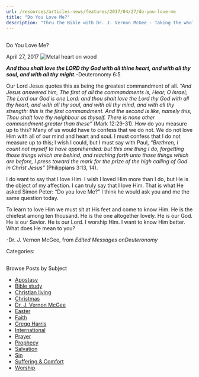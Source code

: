 ```yaml
---
url: /resources/articles-news/features/2017/04/27/do-you-love-me
title: "Do You Love Me?"
description: "Thru the Bible with Dr. J. Vernon McGee - Taking the whole Word to the whole world"
---
```







## 
 Do You Love Me?


April 27, 2017
![Metal heart on wood](https://ttb.org/images/default-source/Features-and-News/rusty-heart-grunge-wood_g15x7pf_.jpg?sfvrsn=513b1d16_0 "rusty-heart-grunge-wood_G15X7PF_")




***And thou shalt love the LORD thy God with all thine heart, and with all thy soul, and with all thy might.*** ​-Deuteronomy 6:5  

  

Our Lord Jesus quotes this as being the greatest commandment of all. *“And Jesus answered him, The first of all the commandments is, Hear, O Israel; The Lord our God is one Lord: and thou shalt love the Lord thy God with all thy heart, and with all thy soul, and with all thy mind, and with all thy strength: this is the first commandment. And the second is like, namely this, Thou shalt love thy neighbour as thyself. There is none other commandment greater than these”* (Mark 12:29-31). How do you measure up to this? Many of us would have to confess that we do not. We do not love Him with all of our mind and heart and soul. I must confess that I do not measure up to this; I wish I could, but I must say with Paul, *“Brethren, I count not myself to have apprehended: but this one thing I do, forgetting those things which are behind, and reaching forth unto those things which are before, I press toward the mark for the prize of the high calling of God in Christ Jesus”* (Philippians 3:13, 14).   

  

I do want to say that I love Him. I wish I loved Him more than I do, but He is the object of my affection. I can truly say that I love Him. That is what He asked Simon Peter: “Do you love Me?” I think he would ask you and me the same question today.    

  

To learn to love Him we must sit at His feet and come to know Him. He is the chiefest among ten thousand. He is the one altogether lovely. He is our God. He is our Savior. He is our Lord. I worship Him. I want to know Him better. What does He mean to you?   

  

-Dr. J. Vernon McGee, from *Edited Messages on ​Deuteronomy*

Categories: 









## 
 Browse Posts by Subject


* [Apostasy](/resources/articles-news/-in-tags/tags/Apostasy)
* [Bible study](/resources/articles-news/-in-tags/tags/Bible-study)
* [Christian living](/resources/articles-news/-in-tags/tags/Christian-living)
* [Christmas](/resources/articles-news/-in-tags/tags/Christmas)
* [Dr. J. Vernon McGee](/resources/articles-news/-in-tags/tags/Dr-J-Vernon-McGee)
* [Easter](/resources/articles-news/-in-tags/tags/easter)
* [Faith](/resources/articles-news/-in-tags/tags/Faith)
* [Gregg Harris](/resources/articles-news/-in-tags/tags/Gregg-Harris)
* [International](/resources/articles-news/-in-tags/tags/International)
* [Prayer](/resources/articles-news/-in-tags/tags/prayer)
* [Prophecy](/resources/articles-news/-in-tags/tags/Prophecy)
* [Salvation](/resources/articles-news/-in-tags/tags/Salvation)
* [Sin](/resources/articles-news/-in-tags/tags/sin)
* [Suffering & Comfort](/resources/articles-news/-in-tags/tags/Suffering-Comfort)
* [Worship](/resources/articles-news/-in-tags/tags/worship)






